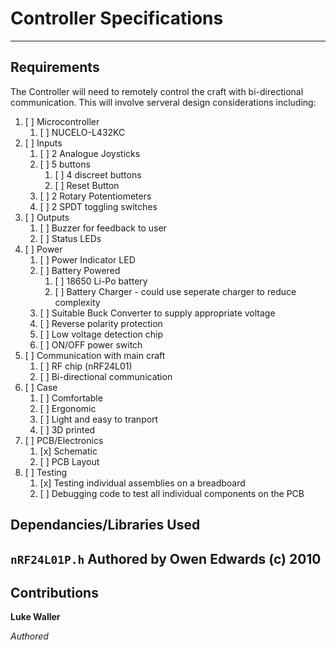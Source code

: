# Controller Specifications
----
## Requirements
The Controller will need to remotely control the craft with bi-directional communication. This will involve serveral design considerations including:
1. [ ] Microcontroller
	1. [ ] NUCELO-L432KC
2. [ ] Inputs
	1. [ ] 2 Analogue Joysticks
	2. [ ] 5 buttons
		1. [ ] 4 discreet buttons
		2. [ ] Reset Button
	3. [ ] 2 Rotary Potentiometers
	4. [ ] 2 SPDT toggling switches
3. [ ] Outputs
	1. [ ] Buzzer for feedback to user
	2. [ ] Status LEDs
4. [ ] Power
	1. [ ] Power Indicator LED
	2. [ ] Battery Powered
		1. [ ] 18650 Li-Po battery
		2. [ ] Battery Charger - could use seperate charger to reduce complexity
	3. [ ] Suitable Buck Converter to supply appropriate voltage
	4. [ ] Reverse polarity protection
	5. [ ] Low voltage detection chip
	6. [ ] ON/OFF power switch
5. [ ] Communication with main craft
	1. [ ] RF chip (nRF24L01)
	2. [ ] Bi-directional communication
6. [ ] Case
	1. [ ] Comfortable
	2. [ ] Ergonomic 
	3. [ ] Light and easy to tranport 
	4. [ ] 3D printed
7. [ ] PCB/Electronics
	1. [x] Schematic  
	2. [ ] PCB Layout
8. [ ] Testing
	1. [x] Testing individual assemblies on a breadboard
	2. [ ] Debugging code to test all individual components on the PCB

## Dependancies/Libraries Used

`nRF24L01P.h` Authored by Owen Edwards (c) 2010
----
## Contributions
**Luke Waller**

*Authored*

